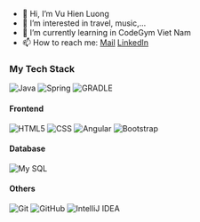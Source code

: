- 👋 Hi, I’m Vu Hien Luong
- 👀 I’m interested in travel, music,...
- 🌱 I’m currently learning in CodeGym Viet Nam
- 📫 How to reach me:
      [Mail](luong.vu1012@gmail.com)
      [LinkedIn](https://www.linkedin.com/in/luongvu1012)
### My Tech Stack
![Java](http://img.shields.io/badge/-Java-007396?style=flat-square&logo=java&logoColor=ffffff)
![Spring](http://img.shields.io/badge/-Spring-6DB33F?style=flat-square&logo=spring&logoColor=ffffff)
![GRADLE](https://img.shields.io/badge/-GRADLE-black?style=flat-square&logo=gradle&logoColor=white)
#### Frontend
![HTML5](https://img.shields.io/badge/-HTML5-%23E44D27?style=flat-square&logo=html5&logoColor=ffffff)
![CSS](https://img.shields.io/badge/-CSS-%231572B6?style=flat-square&logo=css)
![Angular](https://img.shields.io/badge/Angular-DD0031?style=flat-square&logo=angular&logoColor=white)
![Bootstrap](https://img.shields.io/badge/Bootstrap-563D7C?style=flat-square&logo=bootstrap&logoColor=white)
#### Database
![My SQL](https://img.shields.io/badge/MySQL-005C84?style=flat-square&logo=mysql&logoColor=white)
#### Others
![Git](https://img.shields.io/badge/-Git-%23F05032?style=flat-square&logo=git&logoColor=%23ffffff)
![GitHub](https://img.shields.io/badge/-GitHub-181717?style=flat-square&logo=github)
![IntelliJ IDEA](http://img.shields.io/badge/-IntelliJ%20IDEA-000000?style=flat-square&logo=intellij-idea&logoColor=ffffff)

<!---
luongvuc0622i1/luongvuc0622i1 is a ✨ special ✨ repository because its `README.md` (this file) appears on your GitHub profile.
You can click the Preview link to take a look at your changes.
--->
